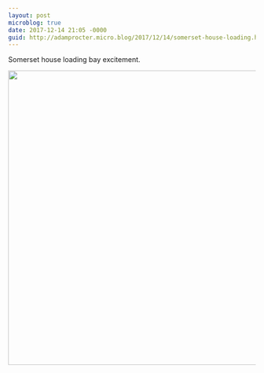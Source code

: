 ```yaml
---
layout: post
microblog: true
date: 2017-12-14 21:05 -0000
guid: http://adamprocter.micro.blog/2017/12/14/somerset-house-loading.html
---
```

Somerset house loading bay excitement.

<img src="http://discursive.adamprocter.co.uk/uploads/2017/17a84a2a48.jpg" width="600" height="600" />
